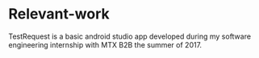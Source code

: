 # Relevant-work
TestRequest is a basic android studio app developed during my software engineering internship with MTX B2B the summer of 2017.
